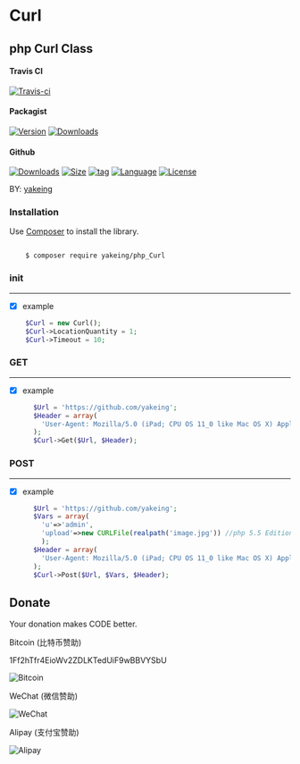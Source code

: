 # Curl
php Curl Class
-----

#### Travis CI

[![Travis-ci](https://api.travis-ci.org/yakeing/php_Curl.svg)](https://travis-ci.org/yakeing/php_Curl)

#### Packagist

[![Version](http://img.shields.io/packagist/v/yakeing/php_Curl.svg)](https://packagist.org/packages/yakeing/php_Curl)
[![Downloads](http://img.shields.io/packagist/dt/yakeing/php_Curl.svg)](https://packagist.org/packages/yakeing/php_Curl)

#### Github

[![Downloads](https://img.shields.io/github/downloads/yakeing/php_Curl/total.svg)](https://github.com/yakeing/php_Curl)
[![Size](https://img.shields.io/github/size/yakeing/php_Curl/src/php_Curl/Curl.php.svg)](https://github.com/yakeing/php_Curl)
[![tag](https://img.shields.io/github/tag/yakeing/php_Curl.svg)](https://github.com/yakeing/php_Curl)
[![Language](https://oauth.applinzi.com/SvgLabel/4D4D4D/Language/F66000/PHP/image.svg)](https://github.com/yakeing/php_Curl)
[![License](https://oauth.applinzi.com/SvgLabel/4D4D4D/License/007EC6/MPL-2.0/image.svg)](https://github.com/yakeing/php_Curl)

BY: [yakeing](http://weibo.com/yakeing)

### Installation

Use [Composer](https://getcomposer.org) to install the library.

```

    $ composer require yakeing/php_Curl

```

### init

-----
- [x] example
```php
    $Curl = new Curl();
    $Curl->LocationQuantity = 1;
    $Curl->Timeout = 10;
```

### GET

-----
- [x] example
```php
      $Url = 'https://github.com/yakeing';
      $Header = array(
        'User-Agent: Mozilla/5.0 (iPad; CPU OS 11_0 like Mac OS X) AppleWebKit/604.1.28'
      );
      $Curl->Get($Url, $Header);
```

### POST

-----
- [x] example
```php
      $Url = 'https://github.com/yakeing';
      $Vars = array(
        'u'=>'admin',
        'upload'=>new CURLFile(realpath('image.jpg')) //php 5.5 Edition
        );
      $Header = array(
        'User-Agent: Mozilla/5.0 (iPad; CPU OS 11_0 like Mac OS X) AppleWebKit/604.1.28'
      );
      $Curl->Post($Url, $Vars, $Header);
```

Donate
---
Your donation makes CODE better.

 Bitcoin (比特币赞助)

 1Ff2hTfr4EioWv2ZDLKTedUiF9wBBVYSbU

 ![Bitcoin](https://oauth.applinzi.com/QR/230/bitcoin%3a1Ff2hTfr4EioWv2ZDLKTedUiF9wBBVYSbU/Bitcoin.png)

 WeChat (微信赞助)

 ![WeChat](https://oauth.applinzi.com/QR/230/wxp%3a%7C%7Cf2f0SOGAUjQ1ALzigoyN7nW8tK68D2oeU3YO/WeChat.png)

 Alipay (支付宝赞助)

 ![Alipay](https://oauth.applinzi.com/QR/230/HTTPS%3a%7C%7CQR.ALIPAY.COM%7CTSX082709YGHVXYUQCWKD6/Alipay.png)
